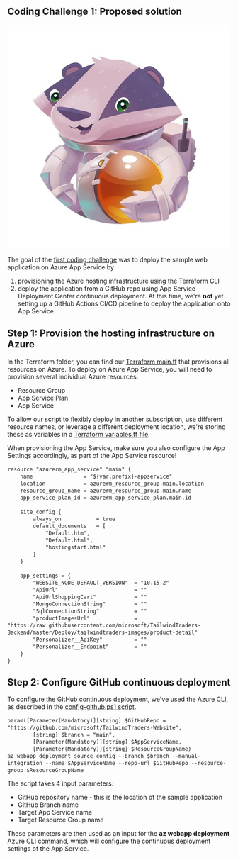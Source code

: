 ## Coding Challenge 1: Proposed solution

![Astronaut Badger](../assets/Space-Badger-no-circle-smaller.jpg)

The goal of the [first coding challenge](./Readme.md) was to deploy the sample web application on Azure App Service by
1. provisioning the Azure hosting infrastructure using the Terraform CLI
2. deploy the application from a GitHub repo using App Service Deployment Center continuous deployment. At this time, we're **not** yet setting up a GitHub Actions CI/CD pipeline to deploy the application onto App Service.


## Step 1: Provision the hosting infrastructure on Azure

In the Terraform folder, you can find our [Terraform main.tf](./terraform/main.tf) that provisions all resources on Azure. To deploy on Azure App Service, you will need to provision several individual Azure resources:

* Resource Group
* App Service Plan
* App Service

To allow our script to flexibly deploy in another subscription, use different resource names, or leverage a different deployment location, we're storing these as variables in a [Terraform variables.tf file](./terraform/variables.tf).

When provisioning the App Service, make sure you also configure the App Settings accordingly, as part of the App Service resource!

``` HCL
resource "azurerm_app_service" "main" {
    name                = "${var.prefix}-appservice"
    location            = azurerm_resource_group.main.location
    resource_group_name = azurerm_resource_group.main.name
    app_service_plan_id = azurerm_app_service_plan.main.id

    site_config {
        always_on           = true
        default_documents   = [
            "Default.htm",
            "Default.html",
            "hostingstart.html"
        ]
    }

    app_settings = {
        "WEBSITE_NODE_DEFAULT_VERSION"  = "10.15.2"
        "ApiUrl"                        = ""
        "ApiUrlShoppingCart"            = ""
        "MongoConnectionString"         = ""
        "SqlConnectionString"           = ""
        "productImagesUrl"              = "https://raw.githubusercontent.com/microsoft/TailwindTraders-Backend/master/Deploy/tailwindtraders-images/product-detail"
        "Personalizer__ApiKey"          = ""
        "Personalizer__Endpoint"        = ""
    }
}
```

## Step 2: Configure GitHub continuous deployment

To configure the GitHub continuous deployment, we've used the Azure CLI, as described in the [config-github.ps1 script](./scripts/config-github.ps1).

```Powerhell
param([Parameter(Mandatory)][string] $GitHubRepo = "https://github.com/microsoft/TailwindTraders-Website", 
        [string] $branch = "main", 
        [Parameter(Mandatory)][string] $AppServiceName, 
        [Parameter(Mandatory)][string] $ResourceGroupName)
az webapp deployment source config --branch $branch --manual-integration --name $AppServiceName --repo-url $GitHubRepo --resource-group $ResourceGroupName
```

The script takes 4 input parameters:

* GitHub repository name - this is the location of the sample application
* GitHub Branch name
* Target App Service name
* Target Resource Group name

These parameters are then used as an input for the **az webapp deployment** Azure CLI command, which will configure the continuous deployment settings of the App Service.
